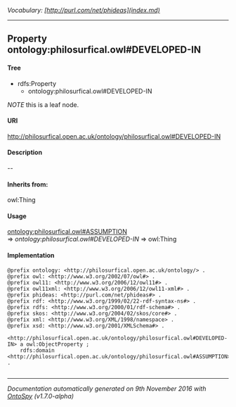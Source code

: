_Vocabulary: [http://purl.com/net/phideas](index.md)_ 

---	
	




    


## Property ontology:philosurfical.owl#DEVELOPED-IN


#### Tree

* rdfs:Property
    * ontology:philosurfical.owl#DEVELOPED-IN





*NOTE* this is a leaf node.


#### URI
http://philosurfical.open.ac.uk/ontology/philosurfical.owl#DEVELOPED-IN

#### Description
--


#### Inherits from:
owl:Thing



#### Usage


[ontology:philosurfical.owl#ASSUMPTION](class-ontologyphilosurficalowlassumption.md) 
=&gt;&nbsp;_ontology:philosurfical.owl#DEVELOPED-IN_&nbsp;=&gt;&nbsp;owl:Thing

#### Implementation
```
@prefix ontology: <http://philosurfical.open.ac.uk/ontology/> .
@prefix owl: <http://www.w3.org/2002/07/owl#> .
@prefix owl11: <http://www.w3.org/2006/12/owl11#> .
@prefix owl11xml: <http://www.w3.org/2006/12/owl11-xml#> .
@prefix phideas: <http://purl.com/net/phideas#> .
@prefix rdf: <http://www.w3.org/1999/02/22-rdf-syntax-ns#> .
@prefix rdfs: <http://www.w3.org/2000/01/rdf-schema#> .
@prefix skos: <http://www.w3.org/2004/02/skos/core#> .
@prefix xml: <http://www.w3.org/XML/1998/namespace> .
@prefix xsd: <http://www.w3.org/2001/XMLSchema#> .

<http://philosurfical.open.ac.uk/ontology/philosurfical.owl#DEVELOPED-IN> a owl:ObjectProperty ;
    rdfs:domain <http://philosurfical.open.ac.uk/ontology/philosurfical.owl#ASSUMPTION> .


```










---

_Documentation automatically generated on 9th November 2016 with [OntoSpy](http://ontospy.readthedocs.org/ "Open") (v1.7.0-alpha)_